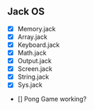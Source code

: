 ## Jack OS

- [X] Memory.jack
- [X] Array.jack
- [X] Keyboard.jack
- [X] Math.jack
- [X] Output.jack
- [X] Screen.jack
- [X] String.jack
- [X] Sys.jack
- [] Pong Game working?
